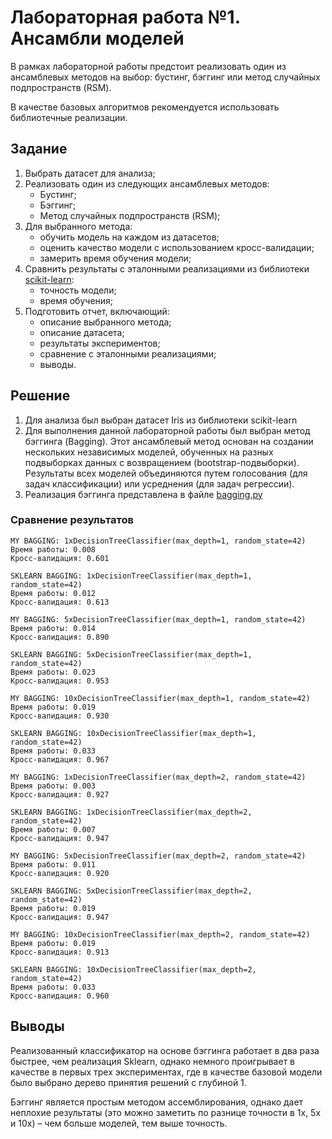# Лабораторная работа №1. Ансамбли моделей

В рамках лабораторной работы предстоит реализовать один из ансамблевых методов на выбор: бустинг, бэггинг или метод случайных подпространств (RSM).

В качестве базовых алгоритмов рекомендуется использовать библиотечные реализации.

## Задание

1. Выбрать датасет для анализа;
2. Реализовать один из следующих ансамблевых методов:
    * Бустинг;
    * Бэггинг;
    * Метод случайных подпространств (RSM);
3. Для выбранного метода:
    * обучить модель на каждом из датасетов;
    * оценить качество модели с использованием кросс-валидации;
    * замерить время обучения модели;
4. Сравнить результаты с эталонными реализациями из библиотеки [scikit-learn](https://scikit-learn.org/stable/):
    * точность модели;
    * время обучения;
5. Подготовить отчет, включающий:
    * описание выбранного метода;
    * описание датасета;
    * результаты экспериментов;
    * сравнение с эталонными реализациями;
    * выводы.

## Решение

1. Для анализа был выбран датасет Iris из библиотеки scikit-learn
2. Для выполнения данной лабораторной работы был выбран метод бэггинга (Bagging). Этот ансамблевый метод основан на создании нескольких независимых моделей, обученных на разных подвыборках данных с возвращением (bootstrap-подвыборки). Результаты всех моделей объединяются путем голосования (для задач классификации) или усреднения (для задач регрессии).
3. Реализация бэггинга представлена в файле [bagging.py](source/bagging.py)

### Сравнение результатов

```
MY BAGGING: 1xDecisionTreeClassifier(max_depth=1, random_state=42)
Время работы: 0.008
Кросс-валидация: 0.601

SKLEARN BAGGING: 1xDecisionTreeClassifier(max_depth=1, random_state=42)
Время работы: 0.012
Кросс-валидация: 0.613

```

```
MY BAGGING: 5xDecisionTreeClassifier(max_depth=1, random_state=42)
Время работы: 0.014
Кросс-валидация: 0.890

SKLEARN BAGGING: 5xDecisionTreeClassifier(max_depth=1, random_state=42)
Время работы: 0.023
Кросс-валидация: 0.953

```

```
MY BAGGING: 10xDecisionTreeClassifier(max_depth=1, random_state=42)
Время работы: 0.019
Кросс-валидация: 0.930

SKLEARN BAGGING: 10xDecisionTreeClassifier(max_depth=1, random_state=42)
Время работы: 0.033
Кросс-валидация: 0.967

```

```
MY BAGGING: 1xDecisionTreeClassifier(max_depth=2, random_state=42)
Время работы: 0.003
Кросс-валидация: 0.927

SKLEARN BAGGING: 1xDecisionTreeClassifier(max_depth=2, random_state=42)
Время работы: 0.007
Кросс-валидация: 0.947

```

```
MY BAGGING: 5xDecisionTreeClassifier(max_depth=2, random_state=42)
Время работы: 0.011
Кросс-валидация: 0.920

SKLEARN BAGGING: 5xDecisionTreeClassifier(max_depth=2, random_state=42)
Время работы: 0.019
Кросс-валидация: 0.947

```

```
MY BAGGING: 10xDecisionTreeClassifier(max_depth=2, random_state=42)
Время работы: 0.019
Кросс-валидация: 0.913

SKLEARN BAGGING: 10xDecisionTreeClassifier(max_depth=2, random_state=42)
Время работы: 0.033
Кросс-валидация: 0.960
```


## Выводы

Реализованный классификатор на основе бэггинга работает в два раза быстрее, чем реализация Sklearn, однако немного проигрывает в качестве в первых трех экспериментах, где в качестве базовой модели было выбрано дерево принятия решений с глубиной 1. 

Бэггинг является простым методом ассемблирования, однако дает неплохие результаты (это можно заметить по разнице точности в 1x, 5x и 10x) – чем больше моделей, тем выше точность.
